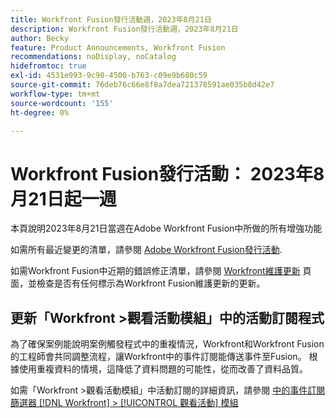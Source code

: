 ```yaml
---
title: Workfront Fusion發行活動週，2023年8月21日
description: Workfront Fusion發行活動週，2023年8月21日
author: Becky
feature: Product Announcements, Workfront Fusion
recommendations: noDisplay, noCatalog
hidefromtoc: true
exl-id: 4531e993-9c90-4500-b763-c09e9b680c59
source-git-commit: 76deb76c66e8f8a7dea721378591ae035b8d42e7
workflow-type: tm+mt
source-wordcount: '155'
ht-degree: 0%

---
```


# Workfront Fusion發行活動： 2023年8月21日起一週

本頁說明2023年8月21日當週在Adobe Workfront Fusion中所做的所有增強功能

如需所有最近變更的清單，請參閱 [Adobe Workfront Fusion發行活動](../../../product-announcements/product-releases/fusion-release-activity/fusion-release-activity.md).

如需Workfront Fusion中近期的錯誤修正清單，請參閱 [Workfront維護更新](https://experienceleague.adobe.com/docs/workfront-known-issues/releases/current-updates.html) 頁面，並檢查是否有任何標示為Workfront Fusion維護更新的更新。

## 更新「Workfront >觀看活動模組」中的活動訂閱程式

為了確保案例能說明案例觸發程式中的重複情況，Workfront和Workfront Fusion的工程師會共同調整流程，讓Workfront中的事件訂閱能傳送事件至Fusion。 根據使用重複資料的情境，這降低了資料問題的可能性，從而改善了資料品質。

如需「Workfront >觀看活動模組」中活動訂閱的詳細資訊，請參閱 [中的事件訂閱篩選器 [!DNL Workfront] > [!UICONTROL 觀看活動] 模組](/help/quicksilver/workfront-fusion/apps-and-their-modules/workfront-modules.md#event-subscription-filters-in-the-workfront--watch-events-modules)
